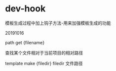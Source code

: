 # dev-hook

模板生成过程中加上钩子方法-用来加强模板生成的功能


20191016

path get {filename}

查找某个文件相对于当前项目的相对路径


template make {filedir} filedir 文件路径



